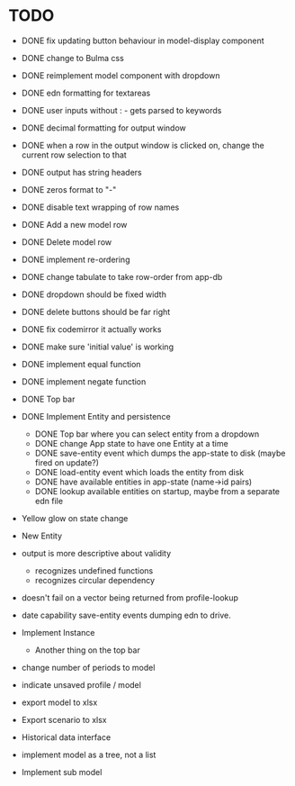 # TODO

* DONE fix updating button behaviour in model-display component
* DONE change to Bulma css
* DONE reimplement model component with dropdown
* DONE edn formatting for textareas
* DONE user inputs without : - gets parsed to keywords
* DONE decimal formatting for output window
* DONE when a row in the output window is clicked on, change the current row selection to that
* DONE output has string headers
* DONE zeros format to "-"
* DONE disable text wrapping of row names
* DONE Add a new model row
* DONE Delete model row
* DONE implement re-ordering
* DONE change tabulate to take row-order from app-db
* DONE dropdown should be fixed width
* DONE delete buttons should be far right
* DONE fix codemirror it actually works
* DONE make sure 'initial value' is working
* DONE implement equal function
* DONE implement negate function

* DONE Top bar
* DONE Implement Entity and persistence
  * DONE Top bar where you can select entity from a dropdown
  * DONE change App state to have one Entity at a time
  * DONE save-entity event which dumps the app-state to disk (maybe fired on update?)
  * DONE load-entity event which loads the entity from disk
  * DONE have available entities in app-state (name->id pairs)
  * DONE lookup available entities on startup, maybe from a separate edn file
* Yellow glow on state change
* New Entity
* output is more descriptive about validity
  * recognizes undefined functions
  * recognizes circular dependency
* doesn't fail on a vector being returned from profile-lookup
* date capability save-entity events dumping edn to drive.
* Implement Instance
  * Another thing on the top bar
* change number of periods to model
* indicate unsaved profile / model
* export model to xlsx
* Export scenario to xlsx
* Historical data interface
* implement model as a tree, not a list
* Implement sub model